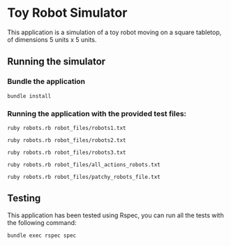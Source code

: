 # Toy Robot Simulator

This application is a simulation of a toy robot moving on a square tabletop, of dimensions 5 units x 5 units.

## Running the simulator

### Bundle the application
```
bundle install
```
### Running the application with the provided test files:
```
ruby robots.rb robot_files/robots1.txt
```
```
ruby robots.rb robot_files/robots2.txt
```
```
ruby robots.rb robot_files/robots3.txt
```
```
ruby robots.rb robot_files/all_actions_robots.txt
```
```
ruby robots.rb robot_files/patchy_robots_file.txt
```
## Testing

This application has been tested using Rspec, you can run all the tests with the following command:

```
bundle exec rspec spec
```